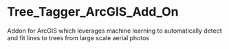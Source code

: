 # Tree_Tagger_ArcGIS_Add_On
Addon for ArcGIS which leverages machine learning to automatically detect and fit lines to trees from large scale aerial photos
